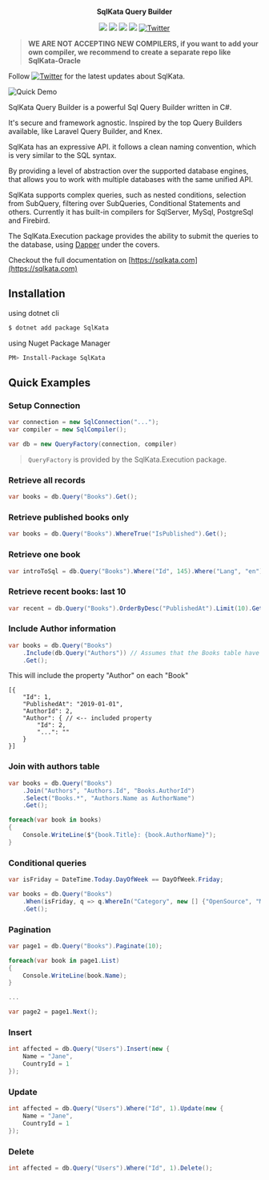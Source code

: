 <p align="center">
    <strong>SqlKata Query Builder</strong>
</p>

<p align="center">
    <img src="https://github.com/sqlkata/querybuilder/actions/workflows/build.yml/badge.svg">
    <a href="https://www.nuget.org/packages/SqlKata"><img src="https://img.shields.io/nuget/vpre/SqlKata.svg"></a>
    <a href="https://github.com/sqlkata/querybuilder/network/members"><img src="https://img.shields.io/github/forks/sqlkata/querybuilder"></a>
    <a href="https://github.com/sqlkata/querybuilder/stargazers"><img src="https://img.shields.io/github/stars/sqlkata/querybuilder"></a>
    <a href="https://twitter.com/intent/tweet?text=Wow:&url=https%3A%2F%2Fgithub.com%2Fsqlkata%2Fquerybuilder"><img alt="Twitter" src="https://img.shields.io/twitter/url?label=Tweet%20about%20SqlKata&style=social&url=https%3A%2F%2Fgithub.com%2Fsqlkata%2Fquerybuilder"></a>
</p>



> **WE ARE NOT ACCEPTING NEW COMPILERS, if you want to add your own compiler, we recommend to create a separate repo like SqlKata-Oracle**

Follow <a href="https://twitter.com/intent/tweet?text=Wow:&url=https%3A%2F%2Fgithub.com%2Fsqlkata%2Fquerybuilder"><img alt="Twitter" src="https://img.shields.io/twitter/url?label=%40ahmadmuzavi&style=social&url=https%3A%2F%2Ftwitter.com%2Fahmadmuzavi"></a> for the latest updates about SqlKata.


![Quick Demo](https://i.imgur.com/jOWD4vk.gif)



SqlKata Query Builder is a powerful Sql Query Builder written in C#.

It's secure and framework agnostic. Inspired by the top Query Builders available, like Laravel Query Builder, and Knex.

SqlKata has an expressive API. it follows a clean naming convention, which is very similar to the SQL syntax.

By providing a level of abstraction over the supported database engines, that allows you to work with multiple databases with the same unified API.

SqlKata supports complex queries, such as nested conditions, selection from SubQuery, filtering over SubQueries, Conditional Statements and others. Currently it has built-in compilers for SqlServer, MySql, PostgreSql and Firebird.

The SqlKata.Execution package provides the ability to submit the queries to the database, using [Dapper](https://github.com/StackExchange/Dapper) under the covers.

Checkout the full documentation on [https://sqlkata.com](https://sqlkata.com)

## Installation

using dotnet cli
```sh
$ dotnet add package SqlKata
```

using Nuget Package Manager
```sh
PM> Install-Package SqlKata
```


## Quick Examples

### Setup Connection

```cs
var connection = new SqlConnection("...");
var compiler = new SqlCompiler();

var db = new QueryFactory(connection, compiler)
```

> `QueryFactory` is provided by the SqlKata.Execution package.

### Retrieve all records
```cs
var books = db.Query("Books").Get();
```

### Retrieve published books only
```cs
var books = db.Query("Books").WhereTrue("IsPublished").Get();
```

### Retrieve one book
```cs
var introToSql = db.Query("Books").Where("Id", 145).Where("Lang", "en").First();
```

### Retrieve recent books: last 10
```cs
var recent = db.Query("Books").OrderByDesc("PublishedAt").Limit(10).Get();
```

### Include Author information
```cs
var books = db.Query("Books")
    .Include(db.Query("Authors")) // Assumes that the Books table have a `AuthorId` column
    .Get();
```

This will include the property "Author" on each "Book"
```jsonc
[{
    "Id": 1,
    "PublishedAt": "2019-01-01",
    "AuthorId": 2,
    "Author": { // <-- included property
        "Id": 2,
        "...": ""
    }
}]
```

### Join with authors table

```cs
var books = db.Query("Books")
    .Join("Authors", "Authors.Id", "Books.AuthorId")
    .Select("Books.*", "Authors.Name as AuthorName")
    .Get();

foreach(var book in books)
{
    Console.WriteLine($"{book.Title}: {book.AuthorName}");
}
```

### Conditional queries
```cs
var isFriday = DateTime.Today.DayOfWeek == DayOfWeek.Friday;

var books = db.Query("Books")
    .When(isFriday, q => q.WhereIn("Category", new [] {"OpenSource", "MachineLearning"}))
    .Get();
```

### Pagination

```cs
var page1 = db.Query("Books").Paginate(10);

foreach(var book in page1.List)
{
    Console.WriteLine(book.Name);
}

...

var page2 = page1.Next();
```

### Insert

```cs
int affected = db.Query("Users").Insert(new {
    Name = "Jane",
    CountryId = 1
});
```

### Update

```cs
int affected = db.Query("Users").Where("Id", 1).Update(new {
    Name = "Jane",
    CountryId = 1
});
```

### Delete

```cs
int affected = db.Query("Users").Where("Id", 1).Delete();
```
